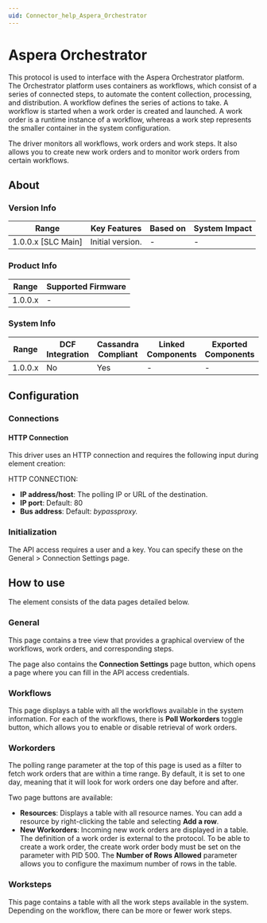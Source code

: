 ```yaml
---
uid: Connector_help_Aspera_Orchestrator
---
```


# Aspera Orchestrator

This protocol is used to interface with the Aspera Orchestrator platform. The Orchestrator platform uses containers as workflows, which consist of a series of connected steps, to automate the content collection, processing, and distribution. A workflow defines the series of actions to take. A workflow is started when a work order is created and launched. A work order is a runtime instance of a workflow, whereas a work step represents the smaller container in the system configuration.

The driver monitors all workflows, work orders and work steps. It also allows you to create new work orders and to monitor work orders from certain workflows.

## About

### Version Info

| **Range**            | **Key Features** | **Based on** | **System Impact** |
|----------------------|------------------|--------------|-------------------|
| 1.0.0.x \[SLC Main\] | Initial version. | \-           | \-                |

### Product Info

| **Range** | **Supported Firmware** |
|-----------|------------------------|
| 1.0.0.x   | \-                     |

### System Info

| **Range** | **DCF Integration** | **Cassandra Compliant** | **Linked Components** | **Exported Components** |
|-----------|---------------------|-------------------------|-----------------------|-------------------------|
| 1.0.0.x   | No                  | Yes                     | \-                    | \-                      |

## Configuration

### Connections

#### HTTP Connection

This driver uses an HTTP connection and requires the following input during element creation:

HTTP CONNECTION:

- **IP address/host**: The polling IP or URL of the destination.
- **IP port**: Default: 80
- **Bus address**: Default: *bypassproxy.*

### Initialization

The API access requires a user and a key. You can specify these on the General \> Connection Settings page.

## How to use

The element consists of the data pages detailed below.

### General

This page contains a tree view that provides a graphical overview of the workflows, work orders, and corresponding steps.

The page also contains the **Connection Settings** page button, which opens a page where you can fill in the API access credentials.

### Workflows

This page displays a table with all the workflows available in the system information. For each of the workflows, there is **Poll Workorders** toggle button, which allows you to enable or disable retrieval of work orders.

### Workorders

The polling range parameter at the top of this page is used as a filter to fetch work orders that are within a time range. By default, it is set to one day, meaning that it will look for work orders one day before and after.

Two page buttons are available:

- **Resources**: Displays a table with all resource names. You can add a resource by right-clicking the table and selecting **Add a row**.
- **New Workorders**: Incoming new work orders are displayed in a table. The definition of a work order is external to the protocol. To be able to create a work order, the create work order body must be set on the parameter with PID 500. The **Number of Rows Allowed** parameter allows you to configure the maximum number of rows in the table.

### Worksteps

This page contains a table with all the work steps available in the system. Depending on the workflow, there can be more or fewer work steps.
